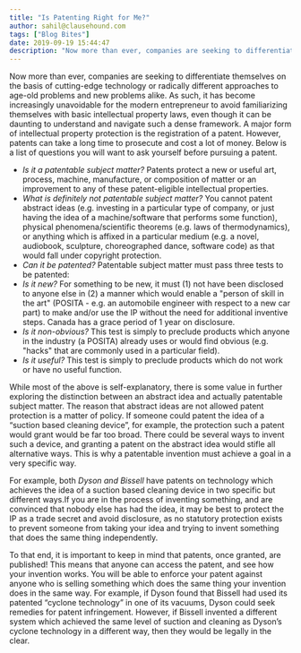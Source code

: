 ```yaml
---
title: "Is Patenting Right for Me?"
author: sahil@clausehound.com
tags: ["Blog Bites"]
date: 2019-09-19 15:44:47
description: "Now more than ever, companies are seeking to differentiate themselves on the basis of cutting-edge technology or radically different approaches to age-old problems and new problems alike."
---
```


Now more than ever, companies are seeking to differentiate themselves on the basis of cutting-edge technology or radically different approaches to age-old problems and new problems alike. As such, it has become increasingly unavoidable for the modern entrepreneur to avoid familiarizing themselves with basic intellectual property laws, even though it can be daunting to understand and navigate such a dense framework. A major form of intellectual property protection is the registration of a patent. However, patents can take a long time to prosecute and cost a lot of money. Below is a list of questions you will want to ask yourself before pursuing a patent.
- *Is it a patentable subject matter?* Patents protect a new or useful art, process, machine, manufacture, or composition of matter or an improvement to any of these patent-eligible intellectual properties.
- *What is definitely not patentable subject matter?* You cannot patent abstract ideas (e.g. investing in a particular type of company, or just having the idea of a machine/software that performs some function), physical phenomena/scientific theorems (e.g. laws of thermodynamics), or anything which is affixed in a particular medium (e.g. a novel, audiobook, sculpture, choreographed dance, software code) as that would fall under copyright protection.
- *Can it be patented?* Patentable subject matter must pass three tests to be patented:
- *Is it new?* For something to be new, it must (1) not have been disclosed to anyone else in (2) a manner which would enable a "person of skill in the art" (POSITA - e.g. an automobile engineer with respect to a new car part) to make and/or use the IP without the need for additional inventive steps. Canada has a grace period of 1 year on disclosure.
- *Is it non-obvious?* This test is simply to preclude products which anyone in the industry (a POSITA) already uses or would find obvious (e.g. "hacks" that are commonly used in a particular field).
- *Is it useful?* This test is simply to preclude products which do not work or have no useful function.

While most of the above is self-explanatory, there is some value in further exploring the distinction between an abstract idea and actually patentable subject matter. The reason that abstract ideas are not allowed patent protection is a matter of policy. If someone could patent the idea of a “suction based cleaning device”, for example, the protection such a patent would grant would be far too broad. There could be several ways to invent such a device, and granting a patent on the abstract idea would stifle all alternative ways. This is why a patentable invention must achieve a goal in a very specific way.

For example, both *Dyson and Bissell* have patents on technology which achieves the idea of a suction based cleaning device in two specific but different ways.If you are in the process of inventing something, and are convinced that nobody else has had the idea, it may be best to protect the IP as a trade secret and avoid disclosure, as no statutory protection exists to prevent someone from taking your idea and trying to invent something that does the same thing independently.

To that end, it is important to keep in mind that patents, once granted, are published! This means that anyone can access the patent, and see how your invention works. You will be able to enforce your patent against anyone who is selling something which does the same thing your invention does in the same way. For example, if Dyson found that Bissell had used its patented “cyclone technology” in one of its vacuums, Dyson could seek remedies for patent infringement. However, if Bissell invented a different system which achieved the same level of suction and cleaning as Dyson’s cyclone technology in a different way, then they would be legally in the clear.
